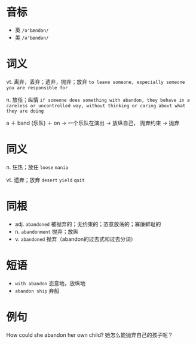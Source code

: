 # 音标

- 英 `/ə'bændən/`
- 美 `/ə'bændən/`

# 词义

vt. 离弃，丢弃；遗弃，抛弃；放弃
`to leave someone, especially someone you are responsible for`

n. 放任；纵情
`if someone does something with abandon, they behave in a careless or uncontrolled way, without thinking or caring about what they are doing`



a ＋ band (乐队) ＋ on → 一个乐队在演出 → 放纵自己， 抛弃约束 → 抛弃

# 同义

n. 狂热；放任
`loose` `mania`

vt. 遗弃；放弃
`desert` `yield` `quit`

# 同根

- adj. `abandoned` 被抛弃的；无约束的；恣意放荡的；寡廉鲜耻的
- n. `abandonment` 抛弃；放纵
- v. `abandoned` 抛弃（abandon的过去式和过去分词）

# 短语

- `with abandon` 恣意地，放纵地
- `abandon ship` 弃船

# 例句

How could she abandon her own child?
她怎么能抛弃自己的孩子呢？


